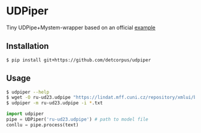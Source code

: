# UDPiper
Tiny UDPipe+Mystem-wrapper based on an official [example](https://github.com/ufal/udpipe/blob/master/bindings/python/examples/run_udpipe.py)


## Installation 

    $ pip install git+https://github.com/detcorpus/udpiper
    

## Usage

```bash
$ udpiper --help
$ wget -O ru-ud23.udpipe "https://lindat.mff.cuni.cz/repository/xmlui/bitstream/handle/11234/1-2898/russian-syntagrus-ud-2.3-181115.udpipe?sequence=71&isAllowed=y"
$ udpiper -m ru-ud23.udpipe -i *.txt
```

```python
import udpiper
pipe = UDPiper('ru-ud23.udpipe') # path to model file
conllu = pipe.process(text)
```